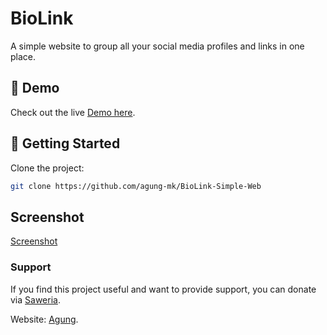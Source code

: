 # BioLink

A simple website to group all your social media profiles and links in one place.

## 🚀 Demo

Check out the live [Demo here](https://agung-mk.github.io/BioLink-Simple-Web/).

## 🚀 Getting Started

Clone the project:
   ```bash
   git clone https://github.com/agung-mk/BioLink-Simple-Web
```

## Screenshot 

[Screenshot](img/screenshoot.png)
### Support 

If you find this project useful and want to provide support, you can donate via [Saweria](https://saweria.co/GeniusAI).

Website:  [Agung](https://agung-dev.my.id).
